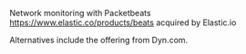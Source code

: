 Network monitoring with Packetbeats
https://www.elastic.co/products/beats
acquired by Elastic.io

Alternatives include the offering from  Dyn.com.
